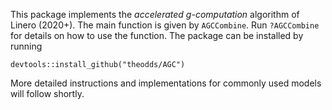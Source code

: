 This package implements the *accelerated *g*-computation* algorithm of
Linero (2020+). The main function is given by `AGCCombine`. Run
`?AGCCombine` for details on how to use the function. The package can be
installed by running

    devtools::install_github("theodds/AGC")

More detailed instructions and implementations for commonly used models
will follow shortly.
